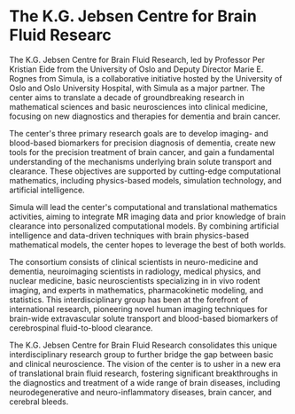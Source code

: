 # The K.G. Jebsen Centre for Brain Fluid Researc

The K.G. Jebsen Centre for Brain Fluid Research, led by Professor Per Kristian Eide from the University of Oslo and Deputy Director Marie E. Rognes from Simula, is a collaborative initiative hosted by the University of Oslo and Oslo University Hospital, with Simula as a major partner. The center aims to translate a decade of groundbreaking research in mathematical sciences and basic neurosciences into clinical medicine, focusing on new diagnostics and therapies for dementia and brain cancer.

The center's three primary research goals are to develop imaging- and blood-based biomarkers for precision diagnosis of dementia, create new tools for the precision treatment of brain cancer, and gain a fundamental understanding of the mechanisms underlying brain solute transport and clearance. These objectives are supported by cutting-edge computational mathematics, including physics-based models, simulation technology, and artificial intelligence.

Simula will lead the center's computational and translational mathematics activities, aiming to integrate MR imaging data and prior knowledge of brain clearance into personalized computational models. By combining artificial intelligence and data-driven techniques with brain physics-based mathematical models, the center hopes to leverage the best of both worlds.

The consortium consists of clinical scientists in neuro-medicine and dementia, neuroimaging scientists in radiology, medical physics, and nuclear medicine, basic neuroscientists specializing in in vivo rodent imaging, and experts in mathematics, pharmacokinetic modeling, and statistics. This interdisciplinary group has been at the forefront of international research, pioneering novel human imaging techniques for brain-wide extravascular solute transport and blood-based biomarkers of cerebrospinal fluid-to-blood clearance.

The K.G. Jebsen Centre for Brain Fluid Research consolidates this unique interdisciplinary research group to further bridge the gap between basic and clinical neuroscience. The vision of the center is to usher in a new era of translational brain fluid research, fostering significant breakthroughs in the diagnostics and treatment of a wide range of brain diseases, including neurodegenerative and neuro-inflammatory diseases, brain cancer, and cerebral bleeds.
